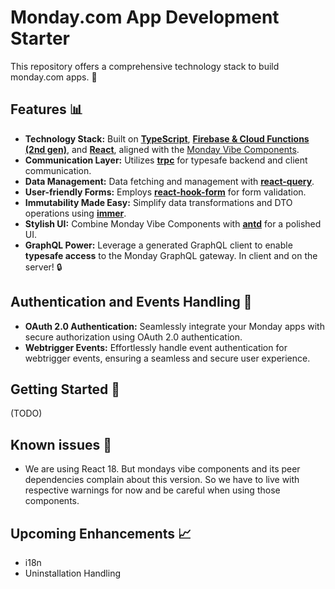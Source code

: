 # Monday.com App Development Starter 

This repository offers a comprehensive technology stack to build monday.com apps. 💼

## Features 📊

- **Technology Stack:** Built on **[TypeScript](https://www.typescriptlang.org/)**, **[Firebase & Cloud Functions (2nd gen)](https://firebase.google.com/)**, and **[React](https://reactjs.org/)**, aligned with the [Monday Vibe Components](https://style.monday.com/?path=/docs/media-icon--icons-list).
- **Communication Layer:** Utilizes **[trpc](https://github.com/trpc/trpc)** for typesafe backend and client communication.
- **Data Management:** Data fetching and management with **[react-query](https://github.com/tannerlinsley/react-query)**.
- **User-friendly Forms:** Employs **[react-hook-form](https://github.com/react-hook-form/react-hook-form)** for form validation.
- **Immutability Made Easy:** Simplify data transformations and DTO operations using **[immer](https://github.com/immerjs/immer)**.
- **Stylish UI:** Combine Monday Vibe Components with **[antd](https://github.com/ant-design/ant-design)** for a polished UI.
- **GraphQL Power:** Leverage a generated GraphQL client to enable **typesafe access** to the Monday GraphQL gateway. In client and on the server! 🔒

## Authentication and Events Handling 🔐

- **OAuth 2.0 Authentication:** Seamlessly integrate your Monday apps with secure authorization using OAuth 2.0 authentication.
- **Webtrigger Events:** Effortlessly handle event authentication for webtrigger events, ensuring a seamless and secure user experience.

## Getting Started 🏁

(TODO)

## Known issues 🐛

- We are using React 18. But mondays vibe components and its peer dependencies complain about this version. So we have to live with respective warnings for now and be careful when using those components.


## Upcoming Enhancements 📈

- i18n
- Uninstallation Handling

